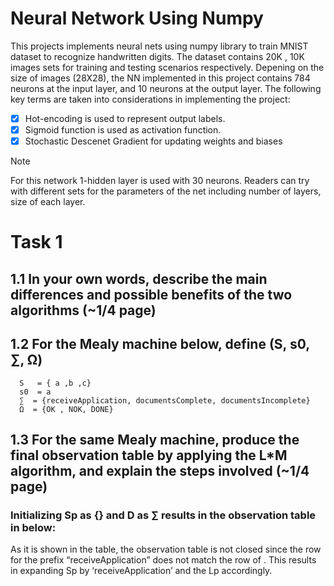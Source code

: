 # Neural Network Using Numpy

This projects implements neural nets using numpy library to train MNIST dataset to recognize handwritten digits. The dataset contains 20K , 10K images sets for training and testing scenarios respectively.
Depening on the size of images (28X28), the NN implemented in this project contains 784 neurons at the input layer, and 10 neurons at the output layer. The following key terms are taken into considerations in implementing the project:
  - [x] Hot-encoding is used to represent output labels.
  - [x] Sigmoid function is used as activation function.
  - [x] Stochastic Descenet Gradient for updating weights and biases

> [!NOTE]
> For this network 1-hidden layer is used with 30 neurons. Readers can try with different sets for the parameters of the net including number of layers, size of each layer.




# Task 1
## 1.1 In your own words, describe the main differences and possible benefits of the two algorithms (~1/4 page)
## 1.2 For the Mealy machine below, define (S, s0, ∑, Ω)
      S   = { a ,b ,c}
      s0  = a
      ∑  = {receiveApplication, documentsComplete, documentsIncomplete}
      Ω  = {OK , NOK, DONE}

## 1.3 For the same Mealy machine, produce the final observation table by applying the L*M algorithm, and explain the steps involved (~1/4 page)
### Initializing Sp as {} and D as ∑ results in the observation table in below:
As it is shown in the table, the observation table is not closed since the row for the prefix “receiveApplication” does not match the row of . This results in expanding Sp by ‘receiveApplication’ and the Lp accordingly.

